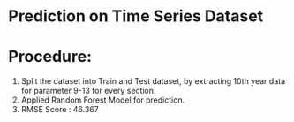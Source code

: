 # Prediction on Time Series Dataset



# Procedure:

1) Split the dataset into Train and Test dataset, by extracting 10th year data for parameter 9-13 for every section. 
2) Applied Random Forest Model for prediction.
3) RMSE Score : 46.367
